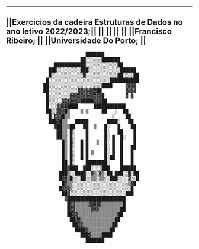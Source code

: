 ----------------------------------------------------------------------
||Exercicios da cadeira Estruturas de Dados no ano letivo 2022/2023;||
||                                                                  ||
||                                                                  ||
||Francisco Ribeiro;                                                ||
||Universidade Do Porto;                                            ||
----------------------------------------------------------------------

                                  ███████             
                                ██░░░░░░███████       
                      ████████████░░░░░░░░░░░░██      
                    ███░░░░░░░░░███░░░░░░░░░░░░██████ 
                    █░░░░░░░░░░░░█░░░░░░░░░░░░██░░░░██
                   █░░░░░░░░░░░░░░░░░░░░░░░███████████
                  ██░░░░░░░░░░░░░░░░░░░░████     ▓▓▓▓ 
                  ██░░░░░░░░░░░▓▓▓▓▓▓▓██         ▓▓▓▓ 
                   █░░░░░░░░▓▓▓▓▓▓▓▓▓▓▓▓█        ▓ ▓  
                   █░░░░░▓▓▓▓▓▓▓█████▓▓▓██            
                   █░░░▓▓▓▓████      ████████████     
                   ██░░▓▓▓█▒    ▒ ▒     ██   ░  ██    
                    █░▓▓▓█▒▒                ░    ██   
                    ███▓█▒▒   █████       ████░   ██  
                      ▓██▒▒▒██   ██  ▒   █░   █    ██ 
                       ██▒▒ █░    █      █░   ██    █ 
                       ██▒▒ █░    █      █░ █  █░   █ 
                         █▒ █░  █ █   ▒  █░ █  █    █ 
                         █▒ █░  █ █      █░ █  █   ██ 
                         █▒ █░  █ █ ▒    █░ █  █   █  
                         █▒ █░  █ █      █░██  █   █  
                         ██ █░    ████████░    █   █  
                         ██▓███  ███░░░░███    ██████ 
                        ███▒░░████░░▓▒░▓▒░██ ███░░█░██
                        █▓▓▒█░░░██░░▒▒░▒▒░░███░░░░▓░░█
                         █▓▒▒░░░░░░░░░░░░░░░░░░░░░▒▓█ 
                        █▓▓▓▒░░░░░░░░░░░░░░░░░░░░░░█  
                         ██▓░░░░░░░░░░░░░░░░░░░░░███  
                          ▓██████████████████████     
                           █▓▓▒▒▒▒▒▓▓▓▓▓▒▒▒▒▒▒▒▒█     
                           █▓▓▒▒▒▒▒▒▓▓▓▒▒▒▒▒▒▒▒██     
                           ██▓▓▒▒▒▒▒▒▒▒▒▒▒▒▒▒▒██      
                            ██▓▓▒▒▒▒▒▒▒▒▒▒▒▒▒██       
                             ██▓▓▒▒▒▒▒▒▒▒▒▒▒██        
                              ████▓▒▒▒▒▒▒▒▒██         
                                ███▓▒▒▒▒████          
                                  ███████    
